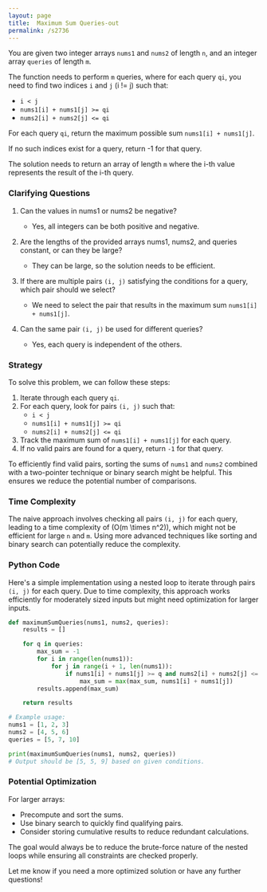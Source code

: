 ```yaml
---
layout: page
title:  Maximum Sum Queries-out
permalink: /s2736
---
```


You are given two integer arrays `nums1` and `nums2` of length `n`, and an integer array `queries` of length `m`.

The function needs to perform `m` queries, where for each query `qi`, you need to find two indices `i` and `j` (i != j) such that:

- `i < j`
- `nums1[i] + nums1[j] >= qi`
- `nums2[i] + nums2[j] <= qi`

For each query `qi`, return the maximum possible sum `nums1[i] + nums1[j]`.

If no such indices exist for a query, return -1 for that query.

The solution needs to return an array of length `m` where the i-th value represents the result of the i-th query.

### Clarifying Questions

1. Can the values in nums1 or nums2 be negative?
   - Yes, all integers can be both positive and negative.
   
2. Are the lengths of the provided arrays nums1, nums2, and queries constant, or can they be large?
   - They can be large, so the solution needs to be efficient.

3. If there are multiple pairs `(i, j)` satisfying the conditions for a query, which pair should we select?
   - We need to select the pair that results in the maximum sum `nums1[i] + nums1[j]`.

4. Can the same pair `(i, j)` be used for different queries?
   - Yes, each query is independent of the others.

### Strategy

To solve this problem, we can follow these steps:
1. Iterate through each query `qi`.
2. For each query, look for pairs `(i, j)` such that:
   - `i < j`
   - `nums1[i] + nums1[j] >= qi`
   - `nums2[i] + nums2[j] <= qi`
3. Track the maximum sum of `nums1[i] + nums1[j]` for each query.
4. If no valid pairs are found for a query, return `-1` for that query.

To efficiently find valid pairs, sorting the sums of `nums1` and `nums2` combined with a two-pointer technique or binary search might be helpful. This ensures we reduce the potential number of comparisons.

### Time Complexity

The naive approach involves checking all pairs `(i, j)` for each query, leading to a time complexity of \(O(m \times n^2)\), which might not be efficient for large `n` and `m`. Using more advanced techniques like sorting and binary search can potentially reduce the complexity.


### Python Code

Here's a simple implementation using a nested loop to iterate through pairs `(i, j)` for each query. Due to time complexity, this approach works efficiently for moderately sized inputs but might need optimization for larger inputs.

```python
def maximumSumQueries(nums1, nums2, queries):
    results = []

    for q in queries:
        max_sum = -1
        for i in range(len(nums1)):
            for j in range(i + 1, len(nums1)):
                if nums1[i] + nums1[j] >= q and nums2[i] + nums2[j] <= q:
                    max_sum = max(max_sum, nums1[i] + nums1[j])
        results.append(max_sum)

    return results

# Example usage:
nums1 = [1, 2, 3]
nums2 = [4, 5, 6]
queries = [5, 7, 10]

print(maximumSumQueries(nums1, nums2, queries)) 
# Output should be [5, 5, 9] based on given conditions.
```

### Potential Optimization

For larger arrays:
- Precompute and sort the sums.
- Use binary search to quickly find qualifying pairs.
- Consider storing cumulative results to reduce redundant calculations.

The goal would always be to reduce the brute-force nature of the nested loops while ensuring all constraints are checked properly.

Let me know if you need a more optimized solution or have any further questions!